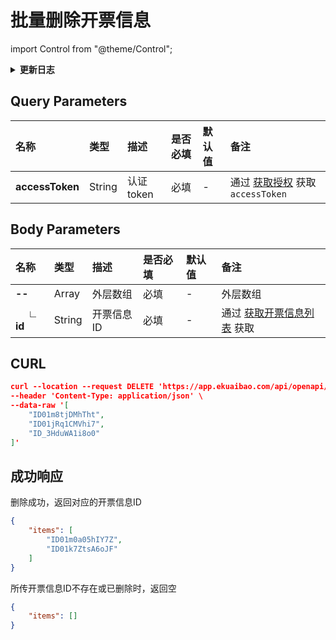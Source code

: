 # 批量删除开票信息

import Control from "@theme/Control";

<Control
method="DELETE"
url="/api/openapi/v2/payerinfo/batch/delete"
/>

<details>
  <summary><b>更新日志</b></summary>
  <div>

- [**1.13.0**](/updateLog/update-log#1122)
  - 🆕 新增了本接口。

</div>
</details>

## Query Parameters

| 名称 | 类型 | 描述 | 是否必填 | 默认值 | 备注 |
| :--- | :--- | :--- | :--- |:--- | :--- |
| **accessToken** | String | 认证token | 必填 | - | 通过 [获取授权](/docs/open-api/getting-started/auth) 获取 `accessToken` |

## Body Parameters

| 名称 | 类型 | 描述 | 是否必填 | 默认值 | 备注 |
| :--- | :--- | :--- | :--- |:--- | :--- |
| **--**            | Array  |  外层数组    | 必填  | - | 外层数组 |
| **&emsp; ∟ id**  | String | 开票信息ID   | 必填  | - | 通过 [获取开票信息列表](/docs/open-api/payerInfo/get-payerInfo-list) 获取 |


## CURL
```json
curl --location --request DELETE 'https://app.ekuaibao.com/api/openapi/v2/payerinfo/batch/delete?accessToken=ID01mljw71AF1J:ID01kcrFoZWafR' \
--header 'Content-Type: application/json' \
--data-raw '[
    "ID01m8tjDMhTht",
    "ID01jRq1CMVhi7",
    "ID_3HduWA1i8o0"
]'
```

## 成功响应
删除成功，返回对应的开票信息ID
```json
{
    "items": [
        "ID01m0a05hIY7Z",
        "ID01k7ZtsA6oJF"
    ]
}
```

所传开票信息ID不存在或已删除时，返回空
```json
{
    "items": []
}
```

